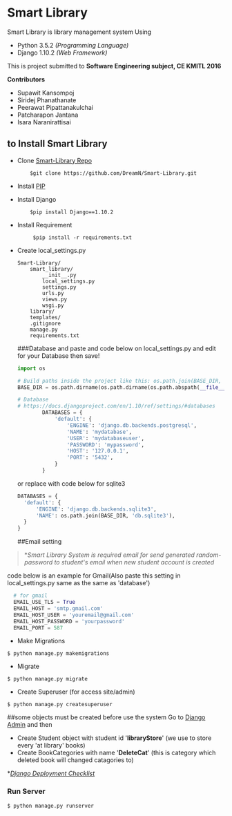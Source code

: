 # Smart Library

Smart Library is library management system
Using
- Python 3.5.2 *(Programming Language)*
- Django 1.10.2 *(Web Framework)*

This is project submitted to **Software Engineering subject, CE KMITL 2016**

**Contributors**
* Supawit Kansompoj
* Siridej Phanathanate
* Peerawat Pipattanakulchai
* Patcharapon Jantana
* Isara Naranirattisai



## to Install Smart Library
- Clone [Smart-Library Repo](https://github.com/DreamN/Smart-Library.git)

	```
		$git clone https://github.com/DreamN/Smart-Library.git
	```
- Install [PIP](https://pypi.python.org/pypi/pip)
- Install Django

	```
		$pip install Django==1.10.2
	```
- Install Requirement
	```
   		 $pip install -r requirements.txt
	```
- Create local_settings.py
	```
	Smart-Library/
		smart_library/
			__init__.py
			local_settings.py
			settings.py
			urls.py
			views.py
			wsgi.py
		library/
		templates/
		.gitignore
		manage.py
		requirements.txt
	```
	###Database
  and paste and code below on local_settings.py and edit for your Database then save!
	```python
	import os

	# Build paths inside the project like this: os.path.join(BASE_DIR, ...)
	BASE_DIR = os.path.dirname(os.path.dirname(os.path.abspath(__file__)))

	# Database
	# https://docs.djangoproject.com/en/1.10/ref/settings/#databases
	        DATABASES = {
	            'default': {
	                'ENGINE': 'django.db.backends.postgresql',
	                'NAME': 'mydatabase',
	                'USER': 'mydatabaseuser',
	                'PASSWORD': 'mypassword',
	                'HOST': '127.0.0.1',
	                'PORT': '5432',
	            }
	        }
	```
  or replace with code below for sqlite3
  ```python
  DATABASES = {
    'default': {
        'ENGINE': 'django.db.backends.sqlite3',
        'NAME': os.path.join(BASE_DIR, 'db.sqlite3'),
    }
  }
  ```
  
  ##Email setting
> **Smart Library System is required email for send generated random-password to student's email when new student account is created*
  
  code below is an example for Gmail(Also paste this setting in local_settings.py same as the same as 'database')
  ```python
    # for gmail
    EMAIL_USE_TLS = True
    EMAIL_HOST = 'smtp.gmail.com'
    EMAIL_HOST_USER = 'youremail@gmail.com'
    EMAIL_HOST_PASSWORD = 'yourpassword'
    EMAIL_PORT = 587
  ```
- Make Migrations

```
$ python manage.py makemigrations
```
- Migrate

```
$ python manage.py migrate
```
- Create Superuser (for access site/admin)

```
$ python manage.py createsuperuser
```
##some objects must be created before use the system
Go to [Django Admin](https://docs.djangoproject.com/en/1.10/ref/contrib/admin/) and then
* Create Student object with student id '**libraryStore**' (we use to store every 'at library' books)
* Create BookCategories with name '**DeleteCat**' (this is category which deleted book will changed catagories to)

**[Django Deployment Checklist](https://docs.djangoproject.com/en/1.10/howto/deployment/checklist/)*

### Run Server
```
$ python manage.py runserver
```
